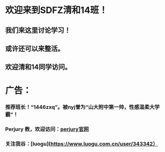# 欢迎来到SDFZ清和14班！
## 我们来这里讨论学习！
## 或许还可以来整活。
## 欢迎清和14同学访问。




# 广告：

### 推荐班长！“1446zxq”。被nyj誉为“山大附中第一帅，性感温柔大学霸”！

### Perjury 教，欢迎访问：[perjury官网](https://sdfzyanxinyi.github.io/perjurygod/)

### 关注我谷：[luogu](https://www.luogu.com.cn/user/343342）
